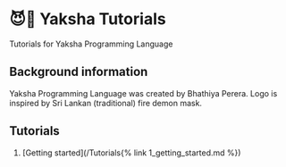 # 😈👶 Yaksha Tutorials

Tutorials for Yaksha Programming Language

## Background information

Yaksha Programming Language was created by Bhathiya Perera.
Logo is inspired by Sri Lankan (traditional) fire demon mask.

## Tutorials

1. [Getting started](/Tutorials{% link 1_getting_started.md %})
